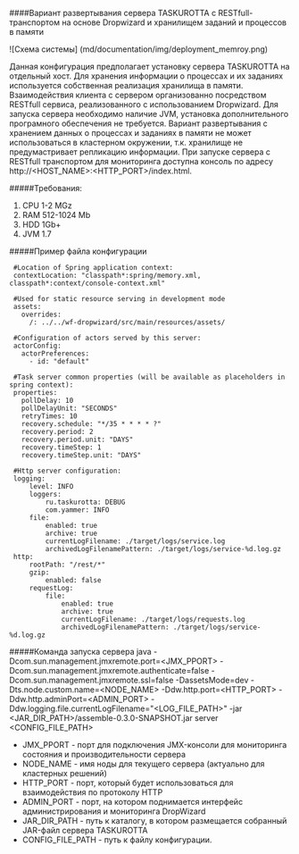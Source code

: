 ####Вариант развертывания сервера TASKUROTTA с RESTfull-транспортом на основе Dropwizard и хранилищем заданий и процессов в памяти

![Схема системы] (md/documentation/img/deployment_memroy.png)

Данная конфигурация предполагает установку сервера TASKUROTTA на отдельный хост. Для хранения информации о процессах и их заданиях используется собственная реализация хранилища в памяти. Взаимодействия
клиента с сервером организованно посредством RESTfull сервиса, реализованного с использованием Dropwizard. Для запуска сервера необходимо наличие JVM, установка дополнительного програмного обеспечения не требуется.
Вариант развертывания с хранением данных о процессах и заданиях в памяти не может использоваться в кластерном окружении, т.к. хранилище не предумастривает репликацию информации. При запуске сервера с
RESTfull транспортом для мониторинга доступна консоль по адресу http://&lt;HOST\_NAME&gt;:&lt;HTTP\_PORT&gt;/index.html.

#####Требования:

1. CPU 1-2 MGz
2. RAM 512-1024 Mb
3. HDD 1Gb+
4. JVM 1.7

#####Пример файла конфигурации

	 #Location of Spring application context:
	 contextLocation: "classpath*:spring/memory.xml, classpath*:context/console-context.xml"

	 #Used for static resource serving in development mode
	 assets:
	   overrides:
		 /: ../../wf-dropwizard/src/main/resources/assets/

	 #Configuration of actors served by this server:
	 actorConfig:
	   actorPreferences:
		 - id: "default"

	 #Task server common properties (will be available as placeholders in spring context):
	 properties:
	   pollDelay: 10
	   pollDelayUnit: "SECONDS"
	   retryTimes: 10
	   recovery.schedule: "*/35 * * * * ?"
	   recovery.period: 2
	   recovery.period.unit: "DAYS"
	   recovery.timeStep: 1
	   recovery.timeStep.unit: "DAYS"

	 #Http server configuration:
	 logging:
		 level: INFO
		 loggers:
			 ru.taskurotta: DEBUG
			 com.yammer: INFO
		 file:
			 enabled: true
			 archive: true
			 currentLogFilename: ./target/logs/service.log
			 archivedLogFilenamePattern: ./target/logs/service-%d.log.gz
	 http:
		 rootPath: "/rest/*"
		 gzip:
			 enabled: false
		 requestLog:
			 file:
				 enabled: true
				 archive: true
				 currentLogFilename: ./target/logs/requests.log
				 archivedLogFilenamePattern: ./target/logs/service-%d.log.gz

#####Команда запуска сервера
	java -Dcom.sun.management.jmxremote.port=<JMX_PPORT> -Dcom.sun.management.jmxremote.authenticate=false
		-Dcom.sun.management.jmxremote.ssl=false -DassetsMode=dev
		-Dts.node.custom.name=<NODE_NAME> -Ddw.http.port=<HTTP_PORT>
	 	-Ddw.http.adminPort=<ADMIN_PORT> -Ddw.logging.file.currentLogFilename="<LOG_FILE_PATH>"
	 	-jar <JAR_DIR_PATH>/assemble-0.3.0-SNAPSHOT.jar server <CONFIG_FILE_PATH>

- JMX_PPORT - порт для подключения JMX-консоли для мониторинга состояния и производительности сервера
- NODE_NAME - имя ноды для текущего сервера (актуально для кластерных решений)
- HTTP_PORT - порт, который будет использоваться для взаимодействия по протоколу HTTP
- ADMIN_PORT -  порт, на котором поднимается интерфейс администрирования и мониторинга DropWizard
- JAR_DIR_PATH - путь к каталогу, в котором размещается собранный JAR-файл сервера TASKUROTTA
- CONFIG_FILE_PATH - путь к файлу конфигурации.